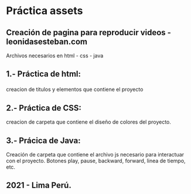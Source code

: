 # Práctica assets

## Creación de pagina para reproducir videos - leonidasesteban.com

Archivos necesarios en html - css - java
## 1.- Práctica de html:</p>
creacion de titulos y elementos que contiene el proyecto
## 2.- Práctica de CSS:
creacion de carpeta que contiene el diseño de colores del proyecto.
## 3.- Prácica de Java:
Creación de carpeta que contiene el archivo js necesario para interactuar con el proyecto.
Botones play, pause, backward, forward, linea de tiempo, etc.

## 2021 - Lima Perú.

